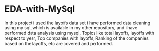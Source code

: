 # EDA-with-MySql
In this project i used the layoffs data set i have performed data cleaning using my sql, which is available in my other repository, and i have performed data analysis using mysql, Topics like total layoffs, layoffs with respect to year, Top companies with layoffs, Ranking of the companies based on the layoffs, etc are covered and performed.
